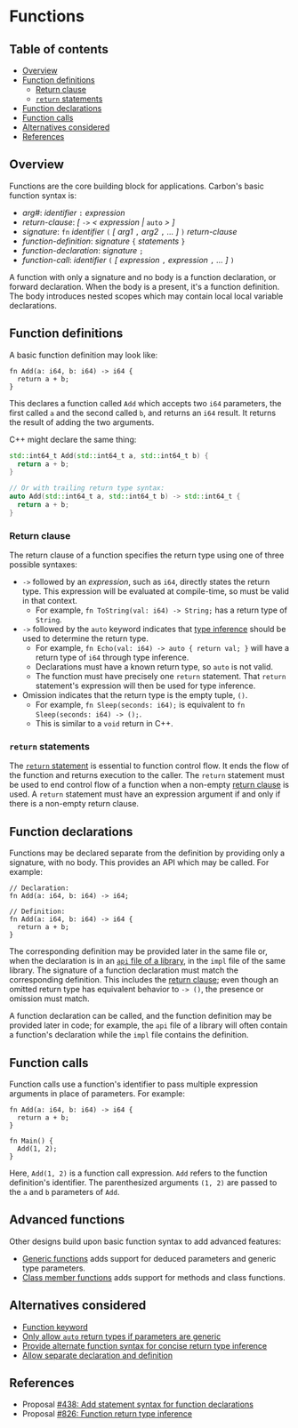 # Functions

<!--
Part of the Carbon Language project, under the Apache License v2.0 with LLVM
Exceptions. See /LICENSE for license information.
SPDX-License-Identifier: Apache-2.0 WITH LLVM-exception
-->

<!-- toc -->

## Table of contents

-   [Overview](#overview)
-   [Function definitions](#function-definitions)
    -   [Return clause](#return-clause)
    -   [`return` statements](#return-statements)
-   [Function declarations](#function-declarations)
-   [Function calls](#function-calls)
-   [Alternatives considered](#alternatives-considered)
-   [References](#references)

<!-- tocstop -->

## Overview

Functions are the core building block for applications. Carbon's basic function
syntax is:

-   _arg#_: _identifier_ `:` _expression_
-   _return-clause_: _[_ `->` _< expression |_ `auto` _> ]_
-   _signature_: `fn` _identifier_ `(` _[ arg1_ `,` _arg2_ `,` _... ]_ `)`
    _return-clause_
-   _function-definition_: _signature_ `{` _statements_ `}`
-   _function-declaration_: _signature_ `;`
-   _function-call_: _identifier_ `(` _[ expression_ `,` _expression_ `,` _...
    ]_ `)`

A function with only a signature and no body is a function declaration, or
forward declaration. When the body is a present, it's a function definition. The
body introduces nested scopes which may contain local local variable
declarations.

## Function definitions

A basic function definition may look like:

```carbon
fn Add(a: i64, b: i64) -> i64 {
  return a + b;
}
```

This declares a function called `Add` which accepts two `i64` parameters, the
first called `a` and the second called `b`, and returns an `i64` result. It
returns the result of adding the two arguments.

C++ might declare the same thing:

```cpp
std::int64_t Add(std::int64_t a, std::int64_t b) {
  return a + b;
}

// Or with trailing return type syntax:
auto Add(std::int64_t a, std::int64_t b) -> std::int64_t {
  return a + b;
}
```

### Return clause

The return clause of a function specifies the return type using one of three
possible syntaxes:

-   `->` followed by an _expression_, such as `i64`, directly states the return
    type. This expression will be evaluated at compile-time, so must be valid in
    that context.
    -   For example, `fn ToString(val: i64) -> String;` has a return type of
        `String`.
-   `->` followed by the `auto` keyword indicates that
    [type inference](type_inference.md) should be used to determine the return
    type.
    -   For example, `fn Echo(val: i64) -> auto { return val; }` will have a
        return type of `i64` through type inference.
    -   Declarations must have a known return type, so `auto` is not valid.
    -   The function must have precisely one `return` statement. That `return`
        statement's expression will then be used for type inference.
-   Omission indicates that the return type is the empty tuple, `()`.
    -   For example, `fn Sleep(seconds: i64);` is equivalent to
        `fn Sleep(seconds: i64) -> ();`.
    -   This is similar to a `void` return in C++.

### `return` statements

The [`return` statement](control_flow/return.md) is essential to function
control flow. It ends the flow of the function and returns execution to the
caller. The `return` statement must be used to end control flow of a function
when a non-empty [return clause](#return-clause) is used. A `return` statement
must have an expression argument if and only if there is a non-empty return
clause.

## Function declarations

Functions may be declared separate from the definition by providing only a
signature, with no body. This provides an API which may be called. For example:

```carbon
// Declaration:
fn Add(a: i64, b: i64) -> i64;

// Definition:
fn Add(a: i64, b: i64) -> i64 {
  return a + b;
}
```

The corresponding definition may be provided later in the same file or, when the
declaration is in an
[`api` file of a library](code_and_name_organization/#libraries), in the `impl`
file of the same library. The signature of a function declaration must match the
corresponding definition. This includes the [return clause](#return-clause);
even though an omitted return type has equivalent behavior to `-> ()`, the
presence or omission must match.

A function declaration can be called, and the function definition may be
provided later in code; for example, the `api` file of a library will often
contain a function's declaration while the `impl` file contains the definition.

## Function calls

Function calls use a function's identifier to pass multiple expression arguments
in place of parameters. For example:

```carbon
fn Add(a: i64, b: i64) -> i64 {
  return a + b;
}

fn Main() {
  Add(1, 2);
}
```

Here, `Add(1, 2)` is a function call expression. `Add` refers to the function
definition's identifier. The parenthesized arguments `(1, 2)` are passed to the
`a` and `b` parameters of `Add`.

## Advanced functions

Other designs build upon basic function syntax to add advanced features:

-   [Generic functions](generics/overview.md#generic-functions) adds support for
    deduced parameters and generic type parameters.
-   [Class member functions](classes.md#member-functions) adds support for
    methods and class functions.

## Alternatives considered

-   [Function keyword](/proposals/p0438.md#function-keyword)
-   [Only allow `auto` return types if parameters are generic](/proposals/p0826.md#only-allow-auto-return-types-if-parameters-are-generic)
-   [Provide alternate function syntax for concise return type inference](/proposals/p0826.md#provide-alternate-function-syntax-for-concise-return-type-inference)
-   [Allow separate declaration and definition](/proposals/p0826.md#allow-separate-declaration-and-definition)

## References

-   Proposal
    [#438: Add statement syntax for function declarations](https://github.com/carbon-language/carbon-lang/pull/438)
-   Proposal
    [#826: Function return type inference](https://github.com/carbon-language/carbon-lang/pull/826)
